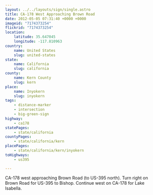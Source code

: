 ```yaml
---
layout: ../../layouts/sign/single.astro
title: CA-178 West Approaching Brown Road
date: 2012-05-05 07:31:40 +0000 +0000
imageid: "7174373254"
flickrid: "7174373254"
location:
    latitude: 35.647045
    longitude: -117.810963
country:
    name: United States
    slug: united-states
state:
    name: California
    slug: california
county:
    name: Kern County
    slug: kern
place:
    name: Inyokern
    slug: inyokern
tags:
    - distance-marker
    - intersection
    - big-green-sign
highway:
    - ca178
statePages:
    - state/california
countyPages:
    - state/california/kern
placePages:
    - state/california/kern/inyokern
toHighways:
    - us395

---
```

CA-178 west approaching Brown Road (to US-395 north).  Turn right on Brown Road for US-395 to Bishop.  Continue west on CA-178 for Lake Isabella.